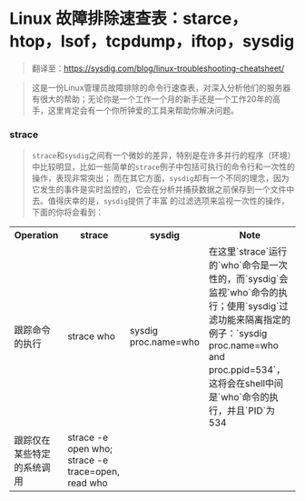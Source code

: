 # Linux 故障排除速查表：starce，htop，lsof，tcpdump，iftop，sysdig
> 翻译至：https://sysdig.com/blog/linux-troubleshooting-cheatsheet/

> 这是一份Linux管理员故障排除的命令行速查表，对深入分析他们的服务器有很大的帮助；无论你是一个工作一个月的新手还是一个工作20年的高手，这里肯定会有一个你所钟爱的工具来帮助你解决问题。

### strace
> `strace`和`sysdig`之间有一个微妙的差异，特别是在许多并行的程序（环境）中比较明显，比如一些简单的`strace`例子中包括可执行的命令行和一次性的操作，表现非常突出；
而在其它方面，`sysdig`却有一个不同的理念，因为它发生的事件是实时监控的，它会在分析并捕获数据之前保存到一个文件中去。值得庆幸的是，`sysdig`提供了丰富
的过滤选项来监视一次性的操作，下面的你将会看到：

<table>
  <tr>
    <th>Operation</th>
    <th>strace</th>
    <th>sysdig</th>
    <th>Note</th>
  </tr>
  <tr>
    <td>跟踪命令的执行</td>
    <td>strace who</td>
    <td>sysdig proc.name=who</td>
    <td>在这里`strace`运行的`who`命令是一次性的，而`sysdig`会监视`who`命令的执行；使用`sysdig`过滤功能来隔离指定的例子：`sysdig proc.name=who and proc.ppid=534`，这将会在shell中间是`who`命令的执行，并且`PID`为534</td>
  </tr>
  <tr>
    <td>跟踪仅在某些特定的系统调用</td>
    <td>strace -e open who; strace -e trace=open, read who</td>
    <td></td>
    <td></td>
  </tr>
</table>
